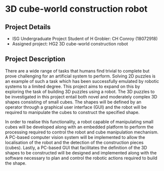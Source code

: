 # 3D cube-world construction robot
## Project Details

- ISG Undergraduate Project Student of H Grobler: CH Conroy (18072918)
- Assigned project: HG2 3D cube-world construction robot

## Project Description

There are a wide range of tasks that humans find trivial to complete but prove challenging for an artificial system to perform. Solving 2D puzzles is an example of such a task which has been successfully emulated by robotic systems to a limited degree. This project aims to expand on this by exploring the task of building 3D puzzles using a robot. The 3D puzzles to be investigated in this project entail both novel and moderately complex 3D shapes consisting of small cubes. The shapes will be defined by an operator through a graphical user interface (GUI) and the robot will be required to manipulate the cubes to construct the specified shape.

In order to realise this functionality, a robot capable of manipulating small cubes will be developed along with an embedded platform to perform the processing required to control the robot and cube manipulation mechanism. A PC-based computer vision system will be implemented to allow the localisation of the robot and the detection of the construction pieces (cubes). Lastly, a PC-based GUI that facilitates the definition of the 3D shapes to be constructed will be designed and implemented along with the software necessary to plan and control the robotic actions required to build the shape.

